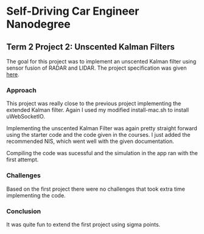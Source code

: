 # Self-Driving Car Engineer Nanodegree

## Term 2 Project 2: Unscented Kalman Filters

The goal for this project was to implement an unscented Kalman filter using sensor fusion of RADAR and LIDAR. The project specification was given [here](https://review.udacity.com/#!/rubrics/783/view).

### Approach

This project was really close to the previous project implementing the extended Kalman filter. Again I used my modified install-mac.sh to install uWebSocketIO.

Implementing the unscented Kalman Filter was again pretty straight forward using the starter code and the code given in the courses. I just added the recommended NIS, which went well with the given documentation.

Compiling the code was sucessful and the simulation in the app ran with the first attempt.

### Challenges

Based on the first project there were no challenges that took extra time implementing the code.

### Conclusion

It was quite fun to extend the first project using sigma points.
